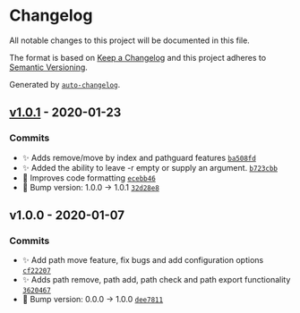 # Changelog

All notable changes to this project will be documented in this file.

The format is based on [Keep a Changelog](https://keepachangelog.com/en/1.0.0/)
and this project adheres to [Semantic Versioning](https://semver.org/spec/v2.0.0.html).

Generated by [`auto-changelog`](https://github.com/CookPete/auto-changelog).

## [v1.0.1](https://github.com/rickstaa/pathmod/compare/v1.0.0...v1.0.1) - 2020-01-23

### Commits

- :sparkles: Adds remove/move by index and pathguard features [`ba508fd`](https://github.com/rickstaa/pathmod/commit/ba508fdb0805ef7aa65b1ebb43caec57c564ddef)
- :sparkles: Added the ability to leave -r empty or supply an argument. [`b723cbb`](https://github.com/rickstaa/pathmod/commit/b723cbbbfc6170478e9c22832d3c078792d99202)
- :art: Improves code formatting [`ecebb46`](https://github.com/rickstaa/pathmod/commit/ecebb4667de67fb3ae7c8e9d9f2b05b891184d8a)
- :bookmark: Bump version: 1.0.0 → 1.0.1 [`32d28e8`](https://github.com/rickstaa/pathmod/commit/32d28e8c29ea2d3709defaebd6288090f35eebf5)

## v1.0.0 - 2020-01-07

### Commits

- :sparkles: Add path move feature, fix bugs and add configuration options [`cf22207`](https://github.com/rickstaa/pathmod/commit/cf22207b35c5f8f2536cf2b57e62762f3232ba60)
- :sparkles: Adds path remove, path add, path check and path export functionality [`3620467`](https://github.com/rickstaa/pathmod/commit/3620467da479daaafd9f480a4fc2b499495b5eca)
- :bookmark: Bump version: 0.0.0 → 1.0.0 [`dee7811`](https://github.com/rickstaa/pathmod/commit/dee781193c04ad2a7beeb48079d7c86075730a2e)
